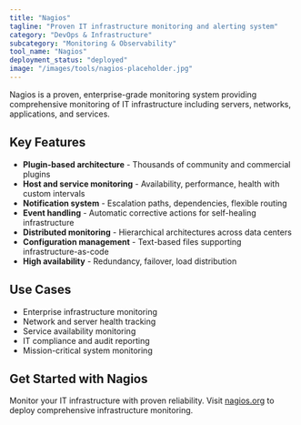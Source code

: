 ```yaml
---
title: "Nagios"
tagline: "Proven IT infrastructure monitoring and alerting system"
category: "DevOps & Infrastructure"
subcategory: "Monitoring & Observability"
tool_name: "Nagios"
deployment_status: "deployed"
image: "/images/tools/nagios-placeholder.jpg"
---
```

Nagios is a proven, enterprise-grade monitoring system providing comprehensive monitoring of IT infrastructure including servers, networks, applications, and services.

## Key Features

- **Plugin-based architecture** - Thousands of community and commercial plugins
- **Host and service monitoring** - Availability, performance, health with custom intervals
- **Notification system** - Escalation paths, dependencies, flexible routing
- **Event handling** - Automatic corrective actions for self-healing infrastructure
- **Distributed monitoring** - Hierarchical architectures across data centers
- **Configuration management** - Text-based files supporting infrastructure-as-code
- **High availability** - Redundancy, failover, load distribution

## Use Cases

- Enterprise infrastructure monitoring
- Network and server health tracking
- Service availability monitoring
- IT compliance and audit reporting
- Mission-critical system monitoring

## Get Started with Nagios

Monitor your IT infrastructure with proven reliability. Visit [nagios.org](https://www.nagios.org) to deploy comprehensive infrastructure monitoring.
